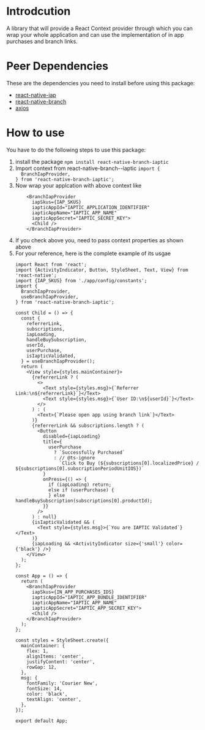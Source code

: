 # Introdcution

A library that will provide a React Context provider through which you can wrap your whole application and can use the implementation of in app purchases and branch links.

# Peer Dependencies

These are the dependencies you need to install before using this package:

<ul>
<li><a href="https://www.npmjs.com/package/react-native-iap">react-native-iap</a></li>
<li><a href="https://www.npmjs.com/package/react-native-branch">react-native-branch</a></li>
<li><a href="https://www.npmjs.com/package/axios">axios</a></li>
</ul>

# How to use

You have to do the following steps to use this package:

<ol>
<li>install the package <code>npm install react-native-branch-iaptic</code></li>
<li>Import context from react-native-branch--iaptic <code>import {
  BranchIapProvider,
} from 'react-native-branch-iaptic';</code></li>
<li>Now wrap your applcation with above context like</li>

```
    <BranchIapProvider
      iapSkus={IAP_SKUS}
      iapticAppId="IAPTIC_APPLICATION_IDENTIFIER"
      iapticAppName="IAPTIC_APP_NAME"
      iapticAppSecret="IAPTIC_SECRET_KEY">
      <Child />
    </BranchIapProvider>    
```
<li>If you check above you, need to pass context properties as shown above</li>

<li>For your reference, here is the complete example of its usgae</li>

```
import React from 'react';
import {ActivityIndicator, Button, StyleSheet, Text, View} from 'react-native';
import {IAP_SKUS} from './app/config/constants';
import {
  BranchIapProvider,
  useBranchIapProvider,
} from 'react-native-branch-iaptic';

const Child = () => {
  const {
    referrerLink,
    subscriptions,
    iapLoading,
    handleBuySubscription,
    userId,
    userPurchase,
    isIapticValidated,
  } = useBranchIapProvider();
  return (
    <View style={styles.mainContainer}>
      {referrerLink ? (
        <>
          <Text style={styles.msg}>{`Referrer Link:\n${referrerLink}`}</Text>
          <Text style={styles.msg}>{`User ID:\n${userId}`}</Text>
        </>
      ) : (
        <Text>{`Please open app using branch link`}</Text>
      )}
      {referrerLink && subscriptions.length ? (
        <Button
          disabled={iapLoading}
          title={
            userPurchase
              ? `Successfully Purchased`
              : // @ts-ignore
                `Click to Buy (${subscriptions[0].localizedPrice} / ${subscriptions[0].subscriptionPeriodUnitIOS})`
          }
          onPress={() => {
            if (iapLoading) return;
            else if (userPurchase) {
            } else handleBuySubscription(subscriptions[0].productId);
          }}
        />
      ) : null}
      {isIapticValidated && (
        <Text style={styles.msg}>{`You are IAPTIC Validated`}</Text>
      )}
      {iapLoading && <ActivityIndicator size={'small'} color={'black'} />}
    </View>
  );
};

const App = () => {
  return (
    <BranchIapProvider
      iapSkus={IN_APP_PURCHASES_IDS}
      iapticAppId="IAPTIC_APP_BUNDLE_IDENTIFIER"
      iapticAppName="IAPTIC_APP_NAME"
      iapticAppSecret="IAPTIC_APP_SECRET_KEY">
      <Child />
    </BranchIapProvider>
  );
};

const styles = StyleSheet.create({
  mainContainer: {
    flex: 1,
    alignItems: 'center',
    justifyContent: 'center',
    rowGap: 12,
  },
  msg: {
    fontFamily: 'Courier New',
    fontSize: 14,
    color: 'black',
    textAlign: 'center',
  },
});

export default App;

```

</ol>
